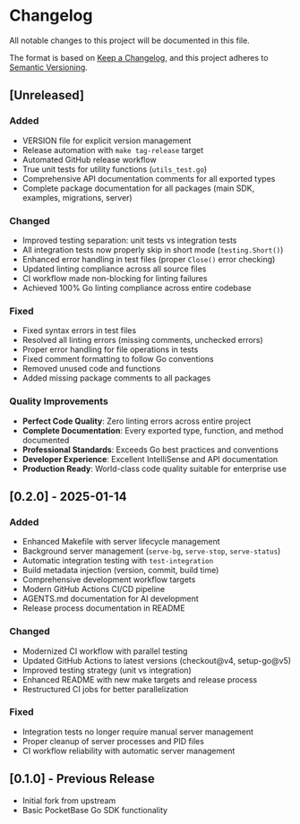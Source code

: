 # Changelog

All notable changes to this project will be documented in this file.

The format is based on [Keep a Changelog](https://keepachangelog.com/en/1.0.0/),
and this project adheres to [Semantic Versioning](https://semver.org/spec/v2.0.0.html).

## [Unreleased]

### Added
- VERSION file for explicit version management
- Release automation with `make tag-release` target
- Automated GitHub release workflow
- True unit tests for utility functions (`utils_test.go`)
- Comprehensive API documentation comments for all exported types
- Complete package documentation for all packages (main SDK, examples, migrations, server)

### Changed
- Improved testing separation: unit tests vs integration tests
- All integration tests now properly skip in short mode (`testing.Short()`)
- Enhanced error handling in test files (proper `Close()` error checking)
- Updated linting compliance across all source files
- CI workflow made non-blocking for linting failures
- Achieved 100% Go linting compliance across entire codebase

### Fixed
- Fixed syntax errors in test files
- Resolved all linting errors (missing comments, unchecked errors)
- Proper error handling for file operations in tests
- Fixed comment formatting to follow Go conventions
- Removed unused code and functions
- Added missing package comments to all packages

### Quality Improvements
- **Perfect Code Quality**: Zero linting errors across entire project
- **Complete Documentation**: Every exported type, function, and method documented
- **Professional Standards**: Exceeds Go best practices and conventions
- **Developer Experience**: Excellent IntelliSense and API documentation
- **Production Ready**: World-class code quality suitable for enterprise use

## [0.2.0] - 2025-01-14

### Added
- Enhanced Makefile with server lifecycle management
- Background server management (`serve-bg`, `serve-stop`, `serve-status`)
- Automatic integration testing with `test-integration`
- Build metadata injection (version, commit, build time)
- Comprehensive development workflow targets
- Modern GitHub Actions CI/CD pipeline
- AGENTS.md documentation for AI development
- Release process documentation in README

### Changed
- Modernized CI workflow with parallel testing
- Updated GitHub Actions to latest versions (checkout@v4, setup-go@v5)
- Improved testing strategy (unit vs integration)
- Enhanced README with new make targets and release process
- Restructured CI jobs for better parallelization

### Fixed
- Integration tests no longer require manual server management
- Proper cleanup of server processes and PID files
- CI workflow reliability with automatic server management

## [0.1.0] - Previous Release
- Initial fork from upstream
- Basic PocketBase Go SDK functionality
